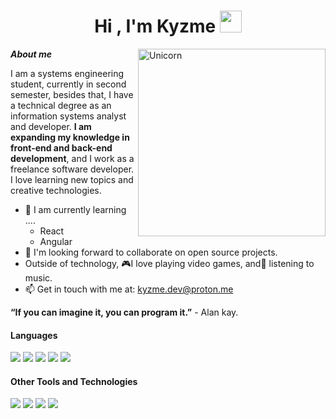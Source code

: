 <h1 align="center">Hi , I'm Kyzme <img src="https://media0.giphy.com/media/v1.Y2lkPTc5MGI3NjExNnhqZjhqaDkwczZ0dXU0MTh1dWdqZWphZ25rcXNkZ2JwOTRoODh4OCZlcD12MV9pbnRlcm5hbF9naWZfYnlfaWQmY3Q9cw/FQxpCWS4ZyvNFCTKHJ/giphy.gif" width="35"></h1>

<img align="right" width=300px alt="Unicorn" src="https://media1.giphy.com/media/v1.Y2lkPTc5MGI3NjExcTNpdWFhNDhieTdxcGR5bGhvYXhmZXYyMHI4eHdocmp0MGJ3OHVvaCZlcD12MV9pbnRlcm5hbF9naWZfYnlfaWQmY3Q9cw/1yjrSBXGrTfpZZeGmt/giphy.gif" />

***About me***

I am a systems engineering student, currently in second semester, besides that, I have a technical degree as an information systems analyst and developer. **I am expanding my knowledge in front-end and back-end development**, and I work as a freelance software developer. I love learning new topics and creative technologies.

- 🌱 I am currently learning ....
  - React
  - Angular
- 👯 I'm looking forward to collaborate on open source projects.
- Outside of technology, 🎮I love playing video games, and🎵 listening to music.
- 📫 Get in touch with me at: kyzme.dev@proton.me

**“If you can imagine it, you can program it.”** - Alan kay.

<h4> Languages </h4>
<span> 
  <img src="https://img.shields.io/badge/HTML5-E34F26?style=for-the-badge&logo=html5&logoColor=white">
  <img src="https://img.shields.io/badge/CSS3-1572B6?style=for-the-badge&logo=css3&logoColor=white">
  <img src="https://img.shields.io/badge/JavaScript-F7DF1E?style=for-the-badge&logo=javascript&logoColor=black">
  <img src="https://img.shields.io/badge/PHP-777BB4?style=for-the-badge&logo=php&logoColor=white">
  <img src="https://img.shields.io/badge/python-3670A0?style=for-the-badge&logo=python&logoColor=ffdd54">
  
</span>

<h4>Other Tools and Technologies</h4>
<span>
  <img src="https://img.shields.io/badge/git-%23F05033.svg?style=for-the-badge&logo=git&logoColor=white">
  <img src="https://img.shields.io/badge/mysql-4479A1.svg?style=for-the-badge&logo=mysql&logoColor=white">
  <img src="https://img.shields.io/badge/figma-%23F24E1E.svg?style=for-the-badge&logo=figma&logoColor=white">
  <img src="https://img.shields.io/badge/Visual%20Studio%20Code-0078d7.svg?style=for-the-badge&logo=visual-studio-code&logoColor=white">
  
</span>
